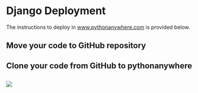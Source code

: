 # Django Deployment

The instructions to deploy in www.pythonanywhere.com is provided below.

## Move your code to GitHub repository

## Clone your code from GitHub to pythonanywhere

## 

![](0.png)
